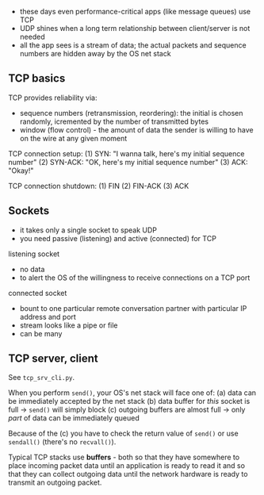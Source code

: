 - these days even performance-critical apps (like message queues) use TCP
- UDP shines when a long term relationship between client/server is not needed
- all the app sees is a stream of data; the actual packets and sequence numbers are hidden away by the OS net stack

TCP basics
----------

TCP provides reliability via:
- sequence numbers (retransmission, reordering): the initial is chosen randomly, icremented by the number of transmitted bytes
- window (flow control) - the amount of data the sender is willing to have on the wire at any given moment

TCP connection setup:
(1) SYN: "I wanna talk, here's my initial sequence number"
(2) SYN-ACK: "OK, here's my initial sequence number"
(3) ACK: "Okay!"

TCP connection shutdown:
(1) FIN
(2) FIN-ACK
(3) ACK

Sockets
-------

- it takes only a single socket to speak UDP
- you need passive (listening) and active (connected) for TCP

listening socket
- no data
- to alert the OS of the willingness to receive connections on a TCP port

connected socket
- bount to one particular remote conversation partner with particular IP address and port
- stream looks like a pipe or file
- can be many

TCP server, client
------------------

See `tcp_srv_cli.py`.

When you perform `send()`, your OS's net stack will face one of:
(a) data can be immediately accepted by the net stack
(b) data buffer for *this* socket is full -> `send()` will simply block
(c) outgoing buffers are almost full -> only *part* of data can be immediately queued

Because of the (c) you have to check the return value of `send()` or use `sendall()` (there's no `recvall()`).

Typical TCP stacks use **buffers** - both so that they have somewhere to place incoming packet data until an application is ready to read it and so that they can collect outgoing data until the network hardware is ready to transmit an outgoing packet.
